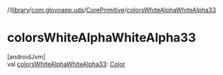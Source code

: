 //[library](../../../index.md)/[com.glovoapp.uds](../index.md)/[CorePrimitive](index.md)/[colorsWhiteAlphaWhiteAlpha33](colors-white-alpha-white-alpha33.md)

# colorsWhiteAlphaWhiteAlpha33

[androidJvm]\
val [colorsWhiteAlphaWhiteAlpha33](colors-white-alpha-white-alpha33.md): [Color](https://developer.android.com/reference/kotlin/androidx/compose/ui/graphics/Color.html)
